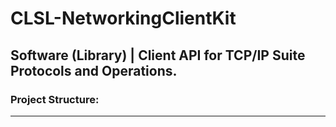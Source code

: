 # CLSL-NetworkingClientKit
## Software (Library) | Client API for TCP/IP Suite Protocols and Operations. 

### Project Structure:
----------------------

